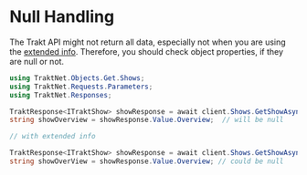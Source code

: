 # Null Handling

The Trakt API might not return all data, especially not when you are using the [extended info](../references/requestparameters.md#extended-info). Therefore, you should check object properties, if they are null or not.

```csharp
using TraktNet.Objects.Get.Shows;
using TraktNet.Requests.Parameters;
using TraktNet.Responses;

TraktResponse<ITraktShow> showResponse = await client.Shows.GetShowAsync("game-of-thrones");
string showOverview = showResponse.Value.Overview;  // will be null

// with extended info

TraktResponse<ITraktShow> showResponse = await client.Shows.GetShowAsync("game-of-thrones", new TraktExtendedInfo { Full = true });
string showOverView = showResponse.Value.Overview; // could be null
```
